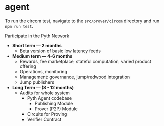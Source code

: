 # agent

To run the circom test, navigate to the `src/prover/circom` directory and run `npm run test`.

Participate in the Pyth Network 

- **Short term — 2 months**
    - Beta version of basic low latency feeds
- **Medium term — 4-6 months**
    - Rewards, fee marketplace, stateful computation, varied product offering
    - Operations, monitoring
    - Management: governance, jump/redwood integration
    - Jump publishers
- **Long Term — (8 - 12 months)**
    - Audits for whole system
        - Pyth Agent codebase
            - Publishing Module
            - Prover (P2P) Module
        - Circuits for Proving
        - Verifier Contract


